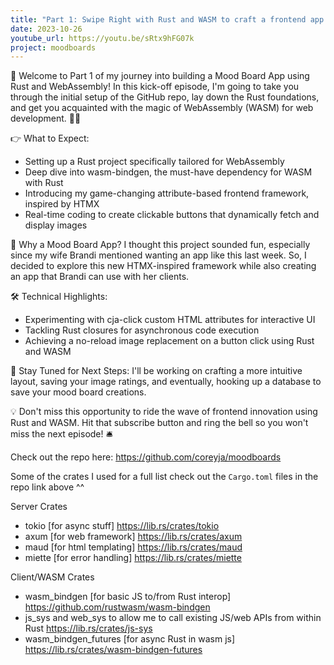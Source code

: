 ```yaml
---
title: "Part 1: Swipe Right with Rust and WASM to craft a frontend app from scratch | Live Coding Session"
date: 2023-10-26
youtube_url: https://youtu.be/sRtx9hFG07k
project: moodboards
---
```


🚀 Welcome to Part 1 of my journey into building a Mood Board App using Rust and WebAssembly! In this kick-off episode, I'm going to take you through the initial setup of the GitHub repo, lay down the Rust foundations, and get you acquainted with the magic of WebAssembly (WASM) for web development. 🧙‍♂️

👉 What to Expect:

- Setting up a Rust project specifically tailored for WebAssembly
- Deep dive into wasm-bindgen, the must-have dependency for WASM with Rust
- Introducing my game-changing attribute-based frontend framework, inspired by HTMX
- Real-time coding to create clickable buttons that dynamically fetch and display images

🎨 Why a Mood Board App?
I thought this project sounded fun, especially since my wife Brandi mentioned wanting an app like this last week. So, I decided to explore this new HTMX-inspired framework while also creating an app that Brandi can use with her clients.

🛠 Technical Highlights:

- Experimenting with cja-click custom HTML attributes for interactive UI
- Tackling Rust closures for asynchronous code execution
- Achieving a no-reload image replacement on a button click using Rust and WASM

📌 Stay Tuned for Next Steps:
I'll be working on crafting a more intuitive layout, saving your image ratings, and eventually, hooking up a database to save your mood board creations.

💡 Don't miss this opportunity to ride the wave of frontend innovation using Rust and WASM. Hit that subscribe button and ring the bell so you won't miss the next episode! 🛎️

Check out the repo here: <https://github.com/coreyja/moodboards>

Some of the crates I used for a full list check out the `Cargo.toml` files in the repo link above ^^

Server Crates

- tokio [for async stuff] <https://lib.rs/crates/tokio>
- axum [for web framework] <https://lib.rs/crates/axum>
- maud [for html templating] <https://lib.rs/crates/maud>
- miette [for error handling] <https://lib.rs/crates/miette>

Client/WASM Crates

- wasm_bindgen [for basic JS to/from Rust interop] <https://github.com/rustwasm/wasm-bindgen>
- js_sys and web_sys to allow me to call existing JS/web APIs from within Rust <https://lib.rs/crates/js-sys>
- wasm_bindgen_futures [for async Rust in wasm js] <https://lib.rs/crates/wasm-bindgen-futures>
